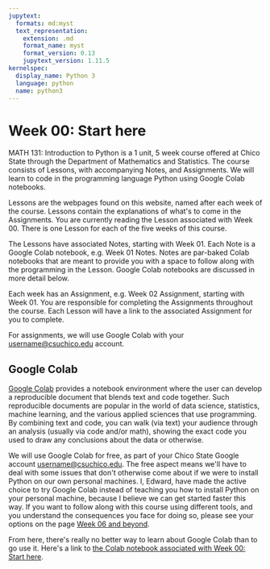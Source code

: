 ```yaml
---
jupytext:
  formats: md:myst
  text_representation:
    extension: .md
    format_name: myst
    format_version: 0.13
    jupytext_version: 1.11.5
kernelspec:
  display_name: Python 3
  language: python
  name: python3
---
```


# Week 00: Start here

MATH 131: Introduction to Python is a 1 unit, 5 week course offered at
Chico State through the Department of Mathematics and Statistics.  The
course consists of Lessons, with accompanying Notes, and Assignments.
We will learn to code in the programming language Python using Google
Colab notebooks.

Lessons are the webpages found on this website, named after each week
of the course.  Lessons contain the explanations of what's to come in
the Assignments.  You are currently reading the Lesson associated with
Week 00.  There is one Lesson for each of the five weeks of this
course.

The Lessons have associated Notes, starting with Week 01.  Each Note
is a Google Colab notebook, e.g. Week 01 Notes.  Notes are par-baked
Colab notebooks that are meant to provide you with a space to follow
along with the programming in the Lesson.  Google Colab notebooks are
discussed in more detail below.

Each week has an Assignment, e.g. Week 02 Assignment, starting with
Week 01.  You are responsible for completing the Assignments
throughout the course. Each Lesson will have a link to the associated
Assignment for you to complete.

For assignments, we will use Google Colab with your
username@csuchico.edu account.


## Google Colab

<a href="https://colab.research.google.com" target="_blank">Google
Colab</a> provides a notebook environment where the user can develop a
reproducible document that blends text and code together.  Such
reproducible documents are popular in the world of data science,
statistics, machine learning, and the various applied sciences that
use programming.  By combining text and code, you can walk (via text)
your audience through an analysis (usually via code and/or math),
showing the exact code you used to draw any conclusions about the data
or otherwise.

We will use Google Colab for free, as part of your Chico State Google
account username@csuchico.edu.  The free aspect means we'll have
to deal with some issues that don't otherwise come about if we were to
install Python on our own personal machines.  I, Edward, have made the
active choice to try Google Colab instead of teaching you how to
install Python on your personal machine, because I believe we can get
started faster this way.  If you want to follow along with this course
using different tools, and you understand the consequences you face
for doing so, please see your options on the page [Week 06 and
beyond](./and-beyond.md).

From here, there's really no better way to learn about Google Colab
than to go use it.  Here's a link to <a
href="https://colab.research.google.com/drive/1weKuFgd98W76BloyuuB4d2HudB5KLYew?usp=sharing"
target="_blank">the Colab notebook associated with Week 00: Start
here</a>.
